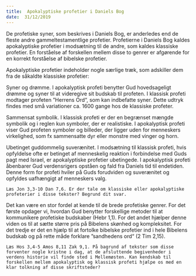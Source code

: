 ```yaml
---
title:  Apokalyptiske profetier i Daniels Bog
date:  31/12/2019
---
```


De profetiske syner, som beskrives i Daniels Bog, er anderledes end de fleste andre gammeltestamentlige profetier. Profetierne i Daniels Bog kaldes apokalyptiske profetier i modsætning til de andre, som kaldes klassiske profetier. En forståelse af forskellen mellem disse to genrer er afgørende for en korrekt forståelse af bibelske profetier.

Apokalyptiske profetier indeholder nogle særlige træk, som adskiller dem fra de såkaldte klassiske profetier:

Syner og drømme. I apokalyptisk profeti benytter Gud hovedsageligt drømme og syner til at videregive sit budskab til profeten. I klassisk profeti modtager profeten ”Herrens Ord“, som kan indbefatte syner. Dette udtryk findes med små variationer ca. 1600 gange hos de klassiske profeter.

Sammensat symbolik. I klassisk profeti er der en begrænset mængde symbolik og i reglen kun symboler, der er realistiske. I apokalyptisk profeti viser Gud profeten symboler og billeder, der ligger uden for menneskers virkelighed, som fx sammensatte dyr eller monstre med vinger og horn.

Ubetinget guddommelig suverænitet. I modsætning til klassisk profeti, hvis opfyldelse ofte er betinget af menneskelig reaktion i forbindelse med Guds pagt med Israel, er apokalyptiske profetier ubetingede. I apokalyptisk profeti åbenbarer Gud verdensrigers opståen og fald fra Daniels tid til endetiden. Denne form for profeti hviler på Guds forudviden og suverænitet og opfyldes uafhængigt af menneskers valg.

`Læs Jon 3,3-10 Dan 7,6. Er der tale om klassiske eller apokalyptiske profeterier i disse tekster? Begrund dit svar.`

Det kan være en stor fordel at kende til de brede profetiske genrer. For det første opdager vi, hvordan Gud benytter forskellige metoder til at kommunikere profetiske budskaber (Hebr 1,1). For det andet hjælper denne viden os til at sætte større pris på Bibelens skønhed og kompleksitet. For det tredje er det en hjælp til at fortolke bibelske profetier ind i hele Bibelens budskab og på rette måde forklare ”sandhedens ord“ (2 Tim 2,15).

`Læs Hos 3,4-5 Amos 8,11 Zak 9,1. På bagrund af tekster som disse forventer nogle kristne i dag, at de afsluttende begivenheder i verdens historie vil finde sted i Mellemøsten. Kan kendskab til forskellen mellem apokalyptisk og klassisk profeti hjælpe os med en klar tolkning af disse skriftsteder?`